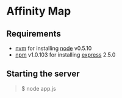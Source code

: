 Affinity Map
============

Requirements
------------

- [nvm](https://github.com/creationix/nvm) for installing [node](http://nodejs.org/) v0.5.10
- [npm](http://npmjs.org/) v1.0.103 for installing [express](http://expressjs.com/) 2.5.0

Starting the server
-------------------

> $ node app.js

